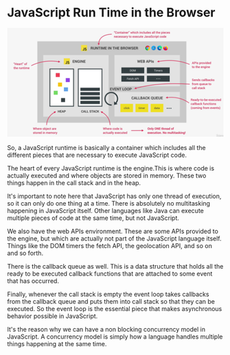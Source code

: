 # JavaScript Run Time in the Browser

![js runtime diagram](assets/jsruntime.png)

So, a JavaScript runtime is basically a container which includes all the different pieces that are necessary to execute JavaScript code.

The heart of every JavaScript runtime is the engine.This is where code is actually executed and where objects are stored in memory. These two things happen in the call stack and in the heap.

It's important to note here that JavaScript has only one thread of execution, so it can only do one thing at a time. There is absolutely no multitasking happening in JavaScript itself. Other languages like Java can execute multiple pieces of code at the same time, but not JavaScript.

We also have the web APIs environment. These are some APIs provided to the engine, but which are actually not part of the JavaScript language itself. Things like the DOM timers the fetch API, the geolocation API, and so on and so forth.

There is the callback queue as well. This is a data structure that holds all the ready to be executed callback functions that are attached to some event that has occurred.

Finally, whenever the call stack is empty the event loop takes callbacks from the callback queue and puts them into call stack so that they can be executed.
So the event loop is the essential piece that makes asynchronous behavior possible in JavaScript.

It's the reason why we can have a non blocking concurrency model in JavaScript. A concurrency model is simply how a language handles multiple things happening at the same time.

